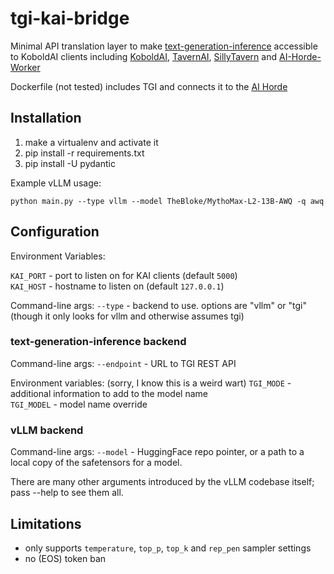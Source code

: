 
# tgi-kai-bridge

Minimal API translation layer to make [text-generation-inference](https://github.com/huggingface/text-generation-inference) accessible to KoboldAI clients including [KoboldAI](https://github.com/KoboldAI/KoboldAI-Client), [TavernAI](https://github.com/TavernAI/TavernAI), [SillyTavern](https://github.com/SillyTavern/SillyTavern) and [AI-Horde-Worker](https://github.com/Haidra-Org/AI-Horde-Worker)

Dockerfile (not tested) includes TGI and connects it to the [AI Horde](https://aihorde.net/)

## Installation

1. make a virtualenv and activate it
2. pip install -r requirements.txt
3. pip install -U pydantic

Example vLLM usage:
```
python main.py --type vllm --model TheBloke/MythoMax-L2-13B-AWQ -q awq
```

## Configuration

Environment Variables:

`KAI_PORT` - port to listen on for KAI clients (default `5000`)  
`KAI_HOST` - hostname to listen on (default `127.0.0.1`)

Command-line args:
`--type` - backend to use. options are "vllm" or "tgi" (though it only looks for vllm and otherwise assumes tgi)

### text-generation-inference backend

Command-line args:
`--endpoint` - URL to TGI REST API

Environment variables: (sorry, I know this is a weird wart)
`TGI_MODE` - additional information to add to the model name  
`TGI_MODEL` - model name override

### vLLM backend

Command-line args:
`--model` - HuggingFace repo pointer, or a path to a local copy of the safetensors for a model.

There are many other arguments introduced by the vLLM codebase itself; pass --help to see them all.

## Limitations

- only supports `temperature`, `top_p`, `top_k` and `rep_pen` sampler settings
- no (EOS) token ban

